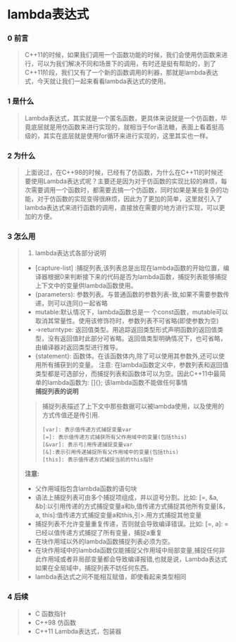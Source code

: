 # lambda表达式

### 0 前言

>C++11的时候，如果我们调用一个函数功能的时候，我们会使用仿函数来进行，可以为我们解决不同和场景下的调用，有时还是挺有帮助的，到了C++11阶段，我们又有了一个新的函数调用的利器，那就是lambda表达式，今天就让我们一起来看看lambda表达式的使用。

### 1 是什么

> Lambda表达式，其实就是一个匿名函数，更具体来说就是一个仿函数，毕竟底层就是用仿函数来进行实现的，就相当于for语法糖，表面上看着挺高级的，其实在底层就是使用for循环来进行实现的，这里其实也一样。

### 2 为什么

>上面说过，在C++98的时候，已经有了仿函数，为什么在C++11的时候还要使用Lambda表达式呢？主要还是因为对于仿函数的实现比较的麻烦，每次需要调用一个函数时，都需要去搞一个仿函数，同时如果是某些复杂的功能，对于仿函数的实现变得很麻烦，因此为了更加的简单，这里就引入了lambda表达式来进行函数的调用，直接放在需要的地方进行实现，可以更加的方便。
>
>

### 3 怎么用
> 1. lambda表达式各部分说明
>- [capture-list] :捕捉列表,该列表总是出现在lambda函数的开始位置，编译器根据0来判断接下来的代码是否为lambda函数，捕捉列表能够捕捉上下文中的变量供lambda函数使用。
>- (parameters): 参数列表。与普通函数的参数列表-致,如果不需要参数传递，则可以连同()一起省略
>- mutable:默认情况下，lambda函数总是一 个const函数，mutable可以取消其常量性。使用该修饰符时，参数列表不可省略(即使参数为空)
>- ->returntype: 返回值类型。用追踪返回类型形式声明函数的返回值类型，没有返回值时此部分可省略。返回值类型明确情况下，也可省略，由编译器对返回类型进行推导。
>- {statement}: 函数体。在该函数体内,除了可以使用其参数外,还可以使用所有捕获到的变量。
>注意:
>在lambda函数定义中，参数列表和返回值类型都是可选部分，而捕捉列表和函数体可以为空。因此C++11中最简单的lambda函数为: []{}; 该lambda函数不能做任何事情    
>**捕捉列表的说明**
>>捕捉列表描述了上下文中那些数据可以被lambda使用，以及使用的方式传值还是传引用.
>>```
>>[var]: 表示值传递方式捕捉变量var
>>[=]: 表示值传递方式捕获所有父作用域中的变量(包括this)
>>[&var]: 表示弓|用传递捕捉变量var
>>[&]:表示引用传递捕捉所有父作用域中的变量(包括this)
>>[this]: 表示值传递方式捕捉当前的this指针
>>```
>**注意:**
>- 父作用域指包含lambda函数的语句块
>- 语法上捕捉列表可由多个捕捉项组成，并以逗号分割。比如: [=, &a, &b]:以引用传递的方式捕捉变量a和b,值传递方式捕捉其他所有变量[&，a, this]:值传递方式捕捉变量a和this,引>.用方式捕捉其他变量
>- 捕捉列表不允许变量重复传递，否则就会导致编译错误。比如: [=, a]: =已经以值传递方式捕捉了所有变量，捕捉a重复
>- 在块作用域以外的lambda函数捕捉列表必须为空。
>- 在块作用域中的lambda函数仅能捕捉父作用域中局部变量,捕捉任何非此作用域或者非局部变量都会导致编译报错,也就是说，Lambda表达式如果在全局域中，捕捉列表不妨任何东西。
>- lambda表达式之间不能相互赋值，即使看起来类型相同


### 4 后续
> - C 函数指针
> - C++98 仿函数
> - C++11 Lambda表达式，包装器
